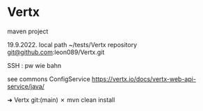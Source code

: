 # Vertx
maven project

19.9.2022. local path ~/tests/Vertx
repository git@github.com:leon089/Vertx.git

SSH : pw wie bahn


see commons ConfigService
https://vertx.io/docs/vertx-web-api-service/java/



➜  Vertx git:(main) ✗ mvn clean install

